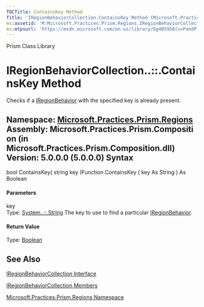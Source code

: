 ```yaml
---
TOCTitle: ContainsKey Method
Title: 'IRegionBehaviorCollection.ContainsKey Method (Microsoft.Practices.Prism.Regions)'
ms:assetid: 'M:Microsoft.Practices.Prism.Regions.IRegionBehaviorCollection.ContainsKey(System.String)'
ms:mtpsurl: 'https://msdn.microsoft.com/en-us/library/Gg405958(v=PandP.50)'
---
```


Prism Class Library

IRegionBehaviorCollection..::.ContainsKey Method
================================================

Checks if a [IRegionBehavior](https://msdn.microsoft.com/t:microsoft.practices.prism.regions.iregionbehavior) with the specified key is already present.

**Namespace:** [Microsoft.Practices.Prism.Regions](https://msdn.microsoft.com/n:microsoft.practices.prism.regions)
**Assembly:** Microsoft.Practices.Prism.Composition (in Microsoft.Practices.Prism.Composition.dll) Version: 5.0.0.0 (5.0.0.0)
Syntax
------

<span id="syntaxToggle"></span>bool ContainsKey( string key )Function ContainsKey ( key As String ) As Boolean
#### Parameters

key  
Type: [System..::.String](http://msdn2.microsoft.com/en-us/library/s1wwdcbf)
The key to use to find a particular [IRegionBehavior](https://msdn.microsoft.com/t:microsoft.practices.prism.regions.iregionbehavior).

#### Return Value

Type: [Boolean](http://msdn2.microsoft.com/en-us/library/a28wyd50)

See Also
--------

<span id="seeAlsoToggle"></span>
[IRegionBehaviorCollection Interface](https://msdn.microsoft.com/t:microsoft.practices.prism.regions.iregionbehaviorcollection)

[IRegionBehaviorCollection Members](https://msdn.microsoft.com/allmembers.t:microsoft.practices.prism.regions.iregionbehaviorcollection)

[Microsoft.Practices.Prism.Regions Namespace](https://msdn.microsoft.com/n:microsoft.practices.prism.regions)
